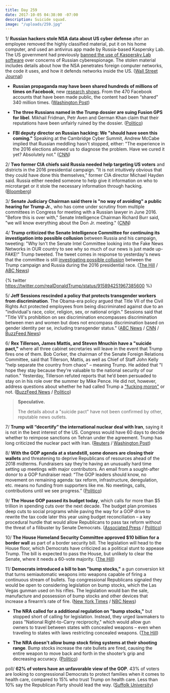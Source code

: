 ```yaml
---
title: Day 259
date: 2017-10-05 04:38:00 -07:00
description: Suicide squad.
image: "/uploads/259.jpg"
---
```


1/ **Russian hackers stole NSA data about US cyber defense** after an employee removed the highly classified material, put it on his home computer, and used an antivirus app made by Russia-based Kaspersky Lab. The US government had previously [banned the use of Kaspersky Lab software](https://whatthefuckjusthappenedtoday.com/2017/09/13/day-237/#2-the-u-s-government-has-banned-the) over concerns of Russian cyberespionage. The stolen material includes details about how the NSA penetrates foreign computer networks, the code it uses, and how it defends networks inside the US. ([Wall Street Journal](https://www.wsj.com/articles/russian-hackers-stole-nsa-data-on-u-s-cyber-defense-1507222108))

* **Russian propaganda may have been shared hundreds of millions of times on Facebook**, new [research shows](https://public.tableau.com/profile/d1gi#!/vizhome/FB4/TotalReachbyPage). From the 470 Facebook accounts that have been made public, the content had been “shared” 340 million times. ([Washington Post](https://www.washingtonpost.com/news/the-switch/wp/2017/10/05/russian-propaganda-may-have-been-shared-hundreds-of-millions-of-times-new-research-says/))

* **The three Russians named in the Trump dossier are suing Fusion GPS for libel**. Mikhail Fridman, Petr Aven and German Khan claim that their reputations have been unfairly ruined by the dossier. ([Politico](http://www.politico.com/blogs/under-the-radar/2017/10/04/trump-dossier-fusion-gps-russians-lawsuit-fridman-aven-khan-243461))

* **FBI deputy director on Russian hacking: We "should have seen this coming."** Speaking at the Cambridge Cyber Summit, Andrew McCabe implied that Russian meddling hasn't stopped, either: "The experience in the 2016 elections allowed us to diagnose the problem. Have we cured it yet? Absolutely not." ([CNN](http://www.cnn.com/2017/10/04/politics/fbi-russia-hacking-surprise/index.html))

2/ **Two former CIA chiefs said Russia needed help targeting US voters** and districts in the 2016 presidential campaign. "It is not intuitively obvious that they could have done this themselves," former CIA director Michael Hayden said. Russia either needed someone to help give it information on who to microtarget or it stole the necessary information through hacking. ([Bloomberg](https://www.bloomberg.com/news/articles/2017-10-04/russia-needed-help-targeting-u-s-voters-two-ex-cia-chiefs-say))

3/ **Senate Judiciary Chairman said there is "no way of avoiding" a public hearing for Trump Jr.**, who has come under scrutiny from multiple committees in Congress for meeting with a Russian lawyer in June 2016. "Before this is over with," Senate Intelligence Chairman Richard Burr said, "we will know everything about the Don Jr. meeting." ([CNN](http://www.cnn.com/2017/10/05/politics/donald-trump-jr-public-hearing/index.html))

4/ **Trump criticized the Senate Intelligence Committee for continuing its investigation into possible collusion** between Russia and his campaign, tweeting: "Why Isn't the Senate Intel Committee looking into the Fake News Networks in OUR country to see why so much of our news is just made up-FAKE!" Trump tweeted. The tweet comes in response to yesterday's news that the committee is still [investigating possible collusion](https://whatthefuckjusthappenedtoday.com/2017/10/04/day-258/#3-the-senate-intelligence-committee) between the Trump campaign and Russia during the 2016 presidential race. ([The Hill](http://thehill.com/homenews/administration/353982-trump-why-isnt-senate-intel-committee-looking-into-fake-news-networks) / [ABC News](http://abcnews.go.com/Politics/wireStory/trump-targets-senate-intelligence-committee-russia-50298241))

{% twitter https://twitter.com/realDonaldTrump/status/915894251967385600 %}

5/ **Jeff Sessions rescinded a policy that protects transgender workers from discrimination**. The Obama-era policy argued that Title VII of the Civil Rights Act protected employees from being discriminated against due to an "individual's race, color, religion, sex, or national origin." Sessions said that "Title VII's prohibition on sex discrimination encompasses discrimination between men and women but does not encompass discrimination based on gender identity per se, including transgender status." ([ABC News](http://abcnews.go.com/Politics/justice-department-rolls-back-protections-transgender-workers/story?id=50306365) / [CNN](http://www.cnn.com/2017/10/05/politics/jeff-sessions-transgender-title-vii/) / [BuzzFeed News](https://www.buzzfeed.com/dominicholden/jeff-sessions-just-reversed-a-policy-that-protects))

6/ **Rex Tillerson, James Mattis, and Steven Mnuchin have a "suicide pact,"** where all three cabinet secretaries will leave in the event that Trump fires one of them. Bob Corker, the chairman of the Senate Foreign Relations Committee, said that Tillerson, Mattis, as well as Chief of Staff John Kelly “help separate the country from chaos" – meaning Trump. He added that "I hope they stay because they're valuable to the national security of our nation." Yesterday, Tillerson refuted reports that he’d been persuaded to stay on in his role over the summer by Mike Pence. He did not, however, address questions about whether he had called Trump a ["fucking moron"](https://whatthefuckjusthappenedtoday.com/2017/10/04/day-258/#1-rex-tillerson-reportedly-called-tr) or not. ([BuzzFeed News](https://www.buzzfeed.com/johnhudson/tillerson) / [Politico](http://www.politico.com/story/2017/10/04/corker-chaos-tillerson-mattis-kelly-243464)) 

> **Speculative.**
>
> The details about a "suicide pact" have not been confirmed by other, reputable news outlets.

7/ **Trump will “decertify” the international nuclear deal with Iran**, saying it is not in the best interest of the US. Congress would have 60 days to decide whether to reimpose sanctions on Tehran under the agreement. Trump has long criticized the nuclear pact with Iran. ([Reuters](https://www.reuters.com/article/us-iran-nuclear-usa/trump-expected-to-decertify-iran-nuclear-deal-official-idUSKBN1CA2ID) / [Washington Post](https://www.washingtonpost.com/politics/trump-plans-to-declare-that-iran-nuclear-deal-is-not-in-the-national-interest/2017/10/05/825c916e-a9e3-11e7-b3aa-c0e2e1d41e38_story.html))

8/ **With the GOP agenda at a standstill, some donors are closing their wallets** and threatening to deprive Republicans of resources ahead of the 2018 midterms. Fundraisers say they’re having an unusually hard time setting up meetings with major contributors. An email from a sought-after donor to a GOP fundraiser read: “The GOP leaders should know, no movement on remaining agenda: tax reform, infrastructure, deregulation, etc. means no funding from supporters like me. No meetings, calls, contributions until we see progress.” ([Politico](http://www.politico.com/story/2017/10/05/republican-donors-trump-mcconnell-anger-243449))

9/ **The House GOP passed its budget today**, which calls for more than $5 trillion in spending cuts over the next decade. The budget plan promises deep cuts to social programs while paving the way for a GOP drive to rewrite the tax code later this year using budget reconciliation – a key procedural hurdle that would allow Republicans to pass tax reform without the threat of a filibuster by Senate Democrats. ([Associated Press](https://apnews.com/f28e498a2d054534b35142b6858bfcb1/House-GOP-eyes-budget-passage-that-is-key-to-tax-debate) / [Politico](http://www.politico.com/story/2017/10/04/house-senate-budget-writers-243458))

10/ **The House Homeland Security Committee approved $10 billion for a border wall** as part of a border security bill. The legislation will head to the House floor, which Democrats have criticized as a political stunt to appease Trump. The bill is expected to pass the House, but unlikely to clear the Senate, where it needs a 60-vote majority. ([The Hill](http://thehill.com/homenews/house/353904-house-panel-approves-10b-for-border-wall))

11/ **Democrats introduced a bill to ban "bump stocks,"** a gun conversion kit that turns semiautomatic weapons into weapons capable of firing a continuous stream of bullets. Top congressional Republicans signaled they would be open to considering legislation on bump stocks, which the Las Vegas gunman used on his rifles. The legislation would ban the sale, manufacture and possession of bump stocks and other devices that increase a firearm’s rate of fire. ([New York Times](https://www.nytimes.com/2017/10/04/us/politics/bump-stock-fire-legal-republicans-congress.html) / [NBC News](https://www.nbcnews.com/storyline/las-vegas-shooting/democrats-seek-ban-devices-boost-gun-rate-fire-n807456))

* **The NRA called for a additional regulation on "bump stocks,"** but stopped short of calling for legislation. Instead, they urged lawmakers to pass "National Right-to-Carry reciprocity," which would allow gun owners to travel between states with concealed weapons – even when traveling to states with laws restricting concealed weapons. ([The Hill](http://thehill.com/blogs/blog-briefing-room/news/354081-nra-backs-new-regs-on-device-used-in-vegas-shootings))

* **The NRA doesn't allow bump stock firing systems at their shooting range**. Bump stocks increase the rate bullets are fired, causing the entire weapon to move back and forth in the shooter’s grip and decreasing accuracy. ([Politico](http://www.politico.com/story/2017/10/05/nra-bump-stock-ban-firing-ranges-243495))

poll/ **62% of voters have an unfavorable view of the GOP**. 43% of voters are looking to congressional Democrats to protect families when it comes to health care, compared to 15% who trust Trump on health care. Less than 10% say the Republican Party should lead the way. ([Suffolk University](http://www.suffolk.edu/academics/10741.php))
